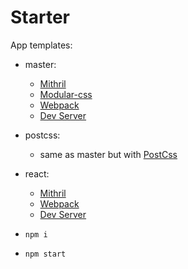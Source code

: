 # Starter

App templates:

- master:
    - [Mithril](https://github.com/MithrilJS/mithril.js/)
    - [Modular-css](https://github.com/tivac/modular-css)
    - [Webpack](https://github.com/webpack/webpack)
    - [Dev Server](https://github.com/webpack/webpack-dev-server)
- postcss:
    - same as master but with [PostCss](https://github.com/postcss/postcss)
- react:
    - [Mithril](https://github.com/facebook/react)
    - [Webpack](https://github.com/webpack/webpack)
    - [Dev Server](https://github.com/webpack/webpack-dev-server)

- `npm i`
- `npm start`
